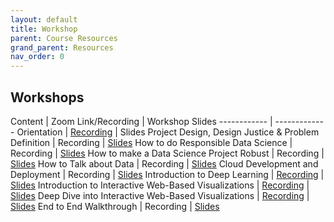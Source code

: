 ```yaml
---
layout: default
title: Workshop
parent: Course Resources
grand_parent: Resources
nav_order: 0
---
```

## Workshops

Content | Zoom Link/Recording | Workshop Slides
------------ | -------------
Orientation | [Recording](https://www.youtube.com/playlist?list=PL2GVeVdOueTjtGE6H9y57Blk-6xEFqQIw) | Slides
Project Design, Design Justice & Problem Definition | Recording | [Slides](https://drive.google.com/drive/folders/1wUFJtoxiUCGXDOlEU2urRXZH_JKWwlCs?usp=sharing)
How to do Responsible Data Science | Recording | [Slides](https://drive.google.com/drive/folders/1wUFJtoxiUCGXDOlEU2urRXZH_JKWwlCs?usp=sharing)
How to make a Data Science Project Robust | Recording | [Slides](https://drive.google.com/drive/folders/1wUFJtoxiUCGXDOlEU2urRXZH_JKWwlCs?usp=sharing)
How to Talk about Data | Recording | [Slides](https://drive.google.com/drive/folders/1wUFJtoxiUCGXDOlEU2urRXZH_JKWwlCs?usp=sharing)
Cloud Development and Deployment | Recording | [Slides](https://docs.google.com/presentation/d/12VgUk-bZ45doUapj9f6x09gyJvIKyXSgAkkvS2TiC6k/edit?usp=sharing)
Introduction to Deep Learning | [Recording](https://www.youtube.com/watch?v=F-RbqPlavl0) | [Slides](https://docs.google.com/presentation/d/1VshN-Gbl3_86GU2PY2SldXl8n-9wQCkuzYSgWWbn25c/edit?usp=sharing)
Introduction to Interactive Web-Based Visualizations | [Recording](https://www.youtube.com/watch?v=C64ZQzINc3k) | [Slides](https://docs.google.com/presentation/d/19Efb-wqrrIXSOYzwVinC4EdJQWIF8ZjVpAD1ZjsmnEo/edit?usp=sharing)
Deep Dive into Interactive Web-Based Visualizations | [Recording](https://www.youtube.com/watch?v=GwjBvY79XlY) | [Slides](https://docs.google.com/presentation/d/19Efb-wqrrIXSOYzwVinC4EdJQWIF8ZjVpAD1ZjsmnEo/edit?usp=sharing)
End to End Walkthrough | Recording | [Slides](https://docs.google.com/presentation/d/1g_rIdCM17iLzgMUuLGBCKNBxfnj26sFmfp03b6PCkpw/edit#slide=id.g73b5ebde1f_0_0)
